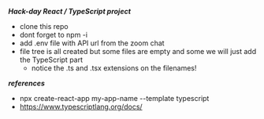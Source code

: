 ***Hack-day React / TypeScript project***
- clone this repo
- dont forget to npm -i
- add .env file with API url from the zoom chat
- file tree is all created but some files are empty and some we will just add the TypeScript part
  - notice the .ts and .tsx extensions on the filenames!

***references***
- npx create-react-app my-app-name --template typescript
- https://www.typescriptlang.org/docs/
